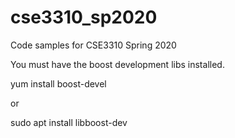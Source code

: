 # cse3310_sp2020
Code samples for CSE3310 Spring 2020

You must have the boost development libs installed.

yum install boost-devel

or

sudo apt install libboost-dev


